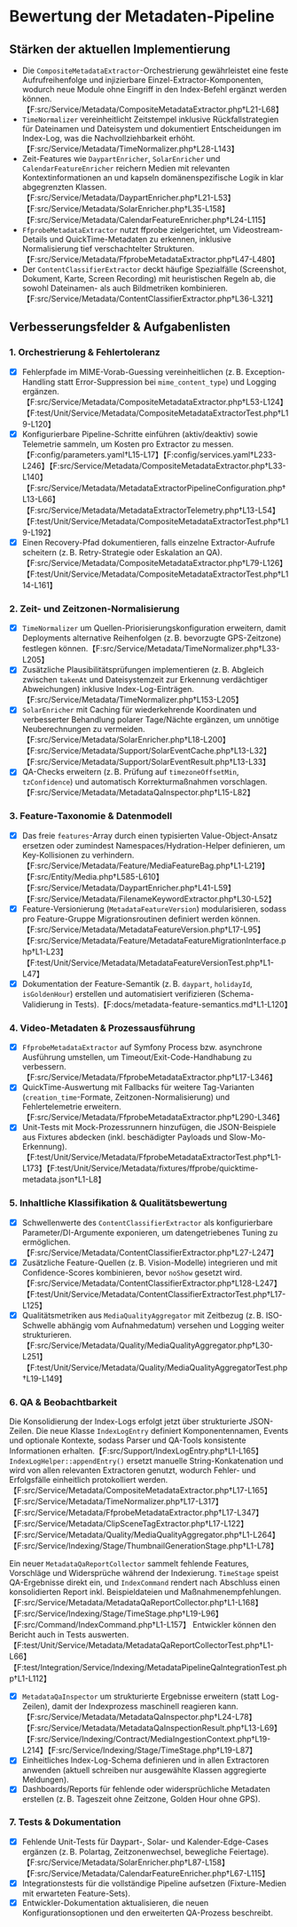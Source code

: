 # Bewertung der Metadaten-Pipeline

## Stärken der aktuellen Implementierung
- Die `CompositeMetadataExtractor`-Orchestrierung gewährleistet eine feste Aufrufreihenfolge und injizierbare Einzel-Extractor-Komponenten, wodurch neue Module ohne Eingriff in den Index-Befehl ergänzt werden können.【F:src/Service/Metadata/CompositeMetadataExtractor.php†L21-L68】
- `TimeNormalizer` vereinheitlicht Zeitstempel inklusive Rückfallstrategien für Dateinamen und Dateisystem und dokumentiert Entscheidungen im Index-Log, was die Nachvollziehbarkeit erhöht.【F:src/Service/Metadata/TimeNormalizer.php†L28-L143】
- Zeit-Features wie `DaypartEnricher`, `SolarEnricher` und `CalendarFeatureEnricher` reichern Medien mit relevanten Kontextinformationen an und kapseln domänenspezifische Logik in klar abgegrenzten Klassen.【F:src/Service/Metadata/DaypartEnricher.php†L21-L53】【F:src/Service/Metadata/SolarEnricher.php†L35-L158】【F:src/Service/Metadata/CalendarFeatureEnricher.php†L24-L115】
- `FfprobeMetadataExtractor` nutzt ffprobe zielgerichtet, um Videostream-Details und QuickTime-Metadaten zu erkennen, inklusive Normalisierung tief verschachtelter Strukturen.【F:src/Service/Metadata/FfprobeMetadataExtractor.php†L47-L480】
- Der `ContentClassifierExtractor` deckt häufige Spezialfälle (Screenshot, Dokument, Karte, Screen Recording) mit heuristischen Regeln ab, die sowohl Dateinamen- als auch Bildmetriken kombinieren.【F:src/Service/Metadata/ContentClassifierExtractor.php†L36-L321】

## Verbesserungsfelder & Aufgabenlisten

### 1. Orchestrierung & Fehlertoleranz
- [x] Fehlerpfade im MIME-Vorab-Guessing vereinheitlichen (z. B. Exception-Handling statt Error-Suppression bei `mime_content_type`) und Logging ergänzen.【F:src/Service/Metadata/CompositeMetadataExtractor.php†L53-L124】【F:test/Unit/Service/Metadata/CompositeMetadataExtractorTest.php†L19-L120】
- [x] Konfigurierbare Pipeline-Schritte einführen (aktiv/deaktiv) sowie Telemetrie sammeln, um Kosten pro Extractor zu messen.【F:config/parameters.yaml†L15-L17】【F:config/services.yaml†L233-L246】【F:src/Service/Metadata/CompositeMetadataExtractor.php†L33-L140】【F:src/Service/Metadata/MetadataExtractorPipelineConfiguration.php†L13-L66】【F:src/Service/Metadata/MetadataExtractorTelemetry.php†L13-L54】【F:test/Unit/Service/Metadata/CompositeMetadataExtractorTest.php†L19-L192】
- [x] Einen Recovery-Pfad dokumentieren, falls einzelne Extractor-Aufrufe scheitern (z. B. Retry-Strategie oder Eskalation an QA).【F:src/Service/Metadata/CompositeMetadataExtractor.php†L79-L126】【F:test/Unit/Service/Metadata/CompositeMetadataExtractorTest.php†L114-L161】

### 2. Zeit- und Zeitzonen-Normalisierung
- [x] `TimeNormalizer` um Quellen-Priorisierungskonfiguration erweitern, damit Deployments alternative Reihenfolgen (z. B. bevorzugte GPS-Zeitzone) festlegen können.【F:src/Service/Metadata/TimeNormalizer.php†L33-L205】
- [x] Zusätzliche Plausibilitätsprüfungen implementieren (z. B. Abgleich zwischen `takenAt` und Dateisystemzeit zur Erkennung verdächtiger Abweichungen) inklusive Index-Log-Einträgen.【F:src/Service/Metadata/TimeNormalizer.php†L153-L205】
- [x] `SolarEnricher` mit Caching für wiederkehrende Koordinaten und verbesserter Behandlung polarer Tage/Nächte ergänzen, um unnötige Neuberechnungen zu vermeiden.【F:src/Service/Metadata/SolarEnricher.php†L18-L200】【F:src/Service/Metadata/Support/SolarEventCache.php†L13-L32】【F:src/Service/Metadata/Support/SolarEventResult.php†L13-L33】
- [x] QA-Checks erweitern (z. B. Prüfung auf `timezoneOffsetMin`, `tzConfidence`) und automatisch Korrekturmaßnahmen vorschlagen.【F:src/Service/Metadata/MetadataQaInspector.php†L15-L82】

### 3. Feature-Taxonomie & Datenmodell
- [x] Das freie `features`-Array durch einen typisierten Value-Object-Ansatz ersetzen oder zumindest Namespaces/Hydration-Helper definieren, um Key-Kollisionen zu verhindern.【F:src/Service/Metadata/Feature/MediaFeatureBag.php†L1-L219】【F:src/Entity/Media.php†L585-L610】【F:src/Service/Metadata/DaypartEnricher.php†L41-L59】【F:src/Service/Metadata/FilenameKeywordExtractor.php†L30-L52】
- [x] Feature-Versionierung (`MetadataFeatureVersion`) modularisieren, sodass pro Feature-Gruppe Migrationsroutinen definiert werden können.【F:src/Service/Metadata/MetadataFeatureVersion.php†L17-L95】【F:src/Service/Metadata/Feature/MetadataFeatureMigrationInterface.php†L1-L23】【F:test/Unit/Service/Metadata/MetadataFeatureVersionTest.php†L1-L47】
- [x] Dokumentation der Feature-Semantik (z. B. `daypart`, `holidayId`, `isGoldenHour`) erstellen und automatisiert verifizieren (Schema-Validierung in Tests).【F:docs/metadata-feature-semantics.md†L1-L120】

### 4. Video-Metadaten & Prozessausführung
- [x] `FfprobeMetadataExtractor` auf Symfony Process bzw. asynchrone Ausführung umstellen, um Timeout/Exit-Code-Handhabung zu verbessern.【F:src/Service/Metadata/FfprobeMetadataExtractor.php†L17-L346】
- [x] QuickTime-Auswertung mit Fallbacks für weitere Tag-Varianten (`creation_time`-Formate, Zeitzonen-Normalisierung) und Fehlertelemetrie erweitern.【F:src/Service/Metadata/FfprobeMetadataExtractor.php†L290-L346】
- [x] Unit-Tests mit Mock-Prozessrunnern hinzufügen, die JSON-Beispiele aus Fixtures abdecken (inkl. beschädigter Payloads und Slow-Mo-Erkennung).【F:test/Unit/Service/Metadata/FfprobeMetadataExtractorTest.php†L1-L173】【F:test/Unit/Service/Metadata/fixtures/ffprobe/quicktime-metadata.json†L1-L8】

### 5. Inhaltliche Klassifikation & Qualitätsbewertung
- [x] Schwellenwerte des `ContentClassifierExtractor` als konfigurierbare Parameter/DI-Argumente exponieren, um datengetriebenes Tuning zu ermöglichen.【F:src/Service/Metadata/ContentClassifierExtractor.php†L27-L247】
- [x] Zusätzliche Feature-Quellen (z. B. Vision-Modelle) integrieren und mit Confidence-Scores kombinieren, bevor `noShow` gesetzt wird.【F:src/Service/Metadata/ContentClassifierExtractor.php†L128-L247】【F:test/Unit/Service/Metadata/ContentClassifierExtractorTest.php†L17-L125】
- [x] Qualitätsmetriken aus `MediaQualityAggregator` mit Zeitbezug (z. B. ISO-Schwelle abhängig vom Aufnahmedatum) versehen und Logging weiter strukturieren.【F:src/Service/Metadata/Quality/MediaQualityAggregator.php†L30-L251】【F:test/Unit/Service/Metadata/Quality/MediaQualityAggregatorTest.php†L19-L149】

### 6. QA & Beobachtbarkeit
Die Konsolidierung der Index-Logs erfolgt jetzt über strukturierte JSON-Zeilen. Die neue Klasse `IndexLogEntry` definiert Komponentennamen, Events und optionale Kontexte, sodass Parser und QA-Tools konsistente Informationen erhalten.【F:src/Support/IndexLogEntry.php†L1-L165】 `IndexLogHelper::appendEntry()` ersetzt manuelle String-Konkatenation und wird von allen relevanten Extractoren genutzt, wodurch Fehler- und Erfolgsfälle einheitlich protokolliert werden.【F:src/Service/Metadata/CompositeMetadataExtractor.php†L17-L165】【F:src/Service/Metadata/TimeNormalizer.php†L17-L317】【F:src/Service/Metadata/FfprobeMetadataExtractor.php†L17-L347】【F:src/Service/Metadata/ClipSceneTagExtractor.php†L17-L122】【F:src/Service/Metadata/Quality/MediaQualityAggregator.php†L1-L264】【F:src/Service/Indexing/Stage/ThumbnailGenerationStage.php†L1-L78】

Ein neuer `MetadataQaReportCollector` sammelt fehlende Features, Vorschläge und Widersprüche während der Indexierung. `TimeStage` speist QA-Ergebnisse direkt ein, und `IndexCommand` rendert nach Abschluss einen konsolidierten Report inkl. Beispieldateien und Maßnahmenempfehlungen.【F:src/Service/Metadata/MetadataQaReportCollector.php†L1-L168】【F:src/Service/Indexing/Stage/TimeStage.php†L19-L96】【F:src/Command/IndexCommand.php†L1-L157】 Entwickler können den Bericht auch in Tests auswerten.【F:test/Unit/Service/Metadata/MetadataQaReportCollectorTest.php†L1-L66】【F:test/Integration/Service/Indexing/MetadataPipelineQaIntegrationTest.php†L1-L112】

- [x] `MetadataQaInspector` um strukturierte Ergebnisse erweitern (statt Log-Zeilen), damit der Indexprozess maschinell reagieren kann.【F:src/Service/Metadata/MetadataQaInspector.php†L24-L78】【F:src/Service/Metadata/MetadataQaInspectionResult.php†L13-L69】【F:src/Service/Indexing/Contract/MediaIngestionContext.php†L19-L214】【F:src/Service/Indexing/Stage/TimeStage.php†L19-L87】
- [x] Einheitliches Index-Log-Schema definieren und in allen Extractoren anwenden (aktuell schreiben nur ausgewählte Klassen aggregierte Meldungen).
- [x] Dashboards/Reports für fehlende oder widersprüchliche Metadaten erstellen (z. B. Tageszeit ohne Zeitzone, Golden Hour ohne GPS).

### 7. Tests & Dokumentation
- [x] Fehlende Unit-Tests für Daypart-, Solar- und Kalender-Edge-Cases ergänzen (z. B. Polartag, Zeitzonenwechsel, bewegliche Feiertage).【F:src/Service/Metadata/SolarEnricher.php†L87-L158】【F:src/Service/Metadata/CalendarFeatureEnricher.php†L67-L115】
- [x] Integrationstests für die vollständige Pipeline aufsetzen (Fixture-Medien mit erwarteten Feature-Sets).
- [x] Entwickler-Dokumentation aktualisieren, die neuen Konfigurationsoptionen und den erweiterten QA-Prozess beschreibt.
